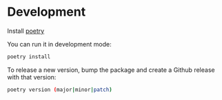 
# Development


Install [poetry](https://python-poetry.org/docs/#installing-with-the-official-installer)


You can run it in development mode:

```bash
poetry install
```

To release a new version, bump the package and create a Github release with that version:

```bash
poetry version (major|minor|patch)
```
